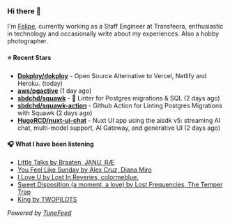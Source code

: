 ### Hi there 👋

I'm [Felipe](https://felipevm.com), currently working as a Staff Engineer at Transfeera, enthusiastic in technology and occasionally write about my experiences. Also a hobby photographer.

#### ⭐ Recent Stars
- **[Dokploy/dokploy](https://github.com/Dokploy/dokploy)** - Open Source Alternative to Vercel, Netlify and Heroku. (today)
- **[aws/pgactive](https://github.com/aws/pgactive)** (1 day ago)
- **[sbdchd/squawk](https://github.com/sbdchd/squawk)** - 🐘 Linter for Postgres migrations &amp; SQL (2 days ago)
- **[sbdchd/squawk-action](https://github.com/sbdchd/squawk-action)** - Github Action for Linting Postgres Migrations with Squawk (2 days ago)
- **[HugoRCD/nuxt-ui-chat](https://github.com/HugoRCD/nuxt-ui-chat)** - Nuxt UI app using the aisdk v5: streaming AI chat, multi-model support, AI Gateway, and generative UI (2 days ago)

#### 🎧 What I have been listening
- [Little Talks by Braaten, JANU, RÆ](https://open.spotify.com/track/21SL3invVSD4Ox35PBO5Ao)
- [You Feel Like Sunday by Alex Cruz, Diana Miro](https://open.spotify.com/track/038POjSMtyOZO4T8KOPCIT)
- [I Love U by Lost In Reveries, colormeblue.](https://open.spotify.com/track/2yPbjRmigNaQCvK6brJEfL)
- [Sweet Disposition (a moment, a love) by Lost Frequencies, The Temper Trap](https://open.spotify.com/track/0D57lQnn110jGaup4NguSI)
- [King by TWOPILOTS](https://open.spotify.com/track/7yH9SbrDQfNIh89ACCR7Ib)

_Powered by [TuneFeed](https://tunefeed.app?ref=github.com)_
